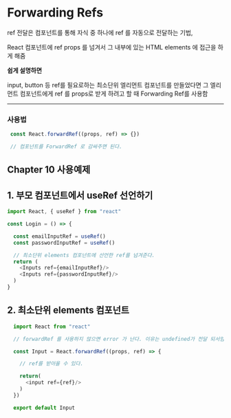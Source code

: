 # Forwarding Refs

ref 전달은 컴포넌트를 통해 자식 중 하나에 ref 를 자동으로 전달하는 기법,

React 컴포넌트에 ref props 를 넘겨서 그 내부에 있는 HTML elements 에 접근을 하게 해줌

**쉽게 설명하면**

input, button 등 ref를 필요로하는 최소단위 엘리먼트 컴포넌트를 만들었다면 그 엘리먼트 컴포넌트에게 ref 를 props로 받게 하려고 할 때 Forwarding Ref를 사용함

---
### 사용법

```javascript
 const React.forwardRef((props, ref) => {})

 // 컴포넌트를 ForwardRef 로 감싸주면 된다.
```
## Chapter 10 사용예제

## 1. 부모 컴포넌트에서 useRef 선언하기

```javascript
import React, { useRef } from "react"

const Login = () => {

  const emailInputRef = useRef()
  const passwordInputRef = useRef()

  // 최소단위 elements 컴포넌트에 선언한 ref를 넘겨준다.
  return (
    <Inputs ref={emailInputRef}/>
    <Inputs ref={passwordInputRef}/>
  )
}
```
## 2. 최소단위 elements 컴포넌트

```javascript
  import React from "react"

  // forwardRef 를 사용하지 않으면 error 가 난다. 이유는 undefined가 전달 되서임

  const Input = React.forwardRef((props, ref) => {

    // ref를 받아올 수 있다.

    return(
      <input ref={ref}/>
    )
  })

  export default Input
```